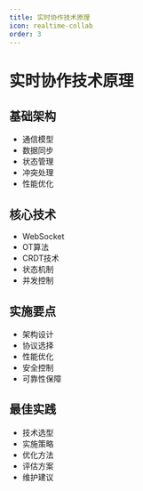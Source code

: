 ```yaml
---
title: 实时协作技术原理
icon: realtime-collab
order: 3
---
```


# 实时协作技术原理

## 基础架构
- 通信模型
- 数据同步
- 状态管理
- 冲突处理
- 性能优化

## 核心技术
- WebSocket
- OT算法
- CRDT技术
- 状态机制
- 并发控制

## 实施要点
- 架构设计
- 协议选择
- 性能优化
- 安全控制
- 可靠性保障

## 最佳实践
- 技术选型
- 实施策略
- 优化方法
- 评估方案
- 维护建议
